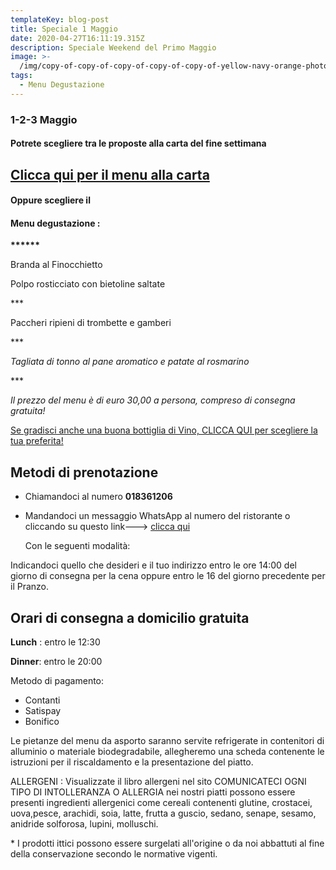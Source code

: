 ```yaml
---
templateKey: blog-post
title: Speciale 1 Maggio
date: 2020-04-27T16:11:19.315Z
description: Speciale Weekend del Primo Maggio
image: >-
  /img/copy-of-copy-of-copy-of-copy-of-copy-of-yellow-navy-orange-photo-food-instagram-post.png
tags:
  - Menu Degustazione
---
```

### 1-2-3 Maggio

#### Potrete scegliere tra le proposte alla carta del fine settimana

## [Clicca qui per il menu alla carta](https://laruotaimperia.com/img/la_ruota_primomaggio.pdf)

#### [](https://laruotaimperia.com/img/la_ruota_primomaggio.pdf)Oppure scegliere il 

#### Menu degustazione :

**\*\*\*\*\*\***

Branda al Finocchietto

Polpo rosticciato con bietoline saltate

\*\**

Paccheri ripieni di trombette e gamberi

\*\**

*Tagliata di tonno al pane aromatico e patate al rosmarino*

\*\**

*Il prezzo del menu è di euro 30,00 a persona, compreso di consegna gratuita!*

[Se gradisci anche una buona bottiglia di Vino, CLICCA QUI per scegliere la tua preferita!](https://laruotaimperia.com/img/carta_Vini2019.pdf)

## [](hattps://la_ruota.netlify.com/img/takeawayLa_ruota2.pdf)Metodi di prenotazione

* Chiamandoci al numero **018361206**
* Mandandoci un messaggio WhatsApp al numero del ristorante o cliccando su questo link---> [clicca qui](https://wa.me/39018361206)

   Con le seguenti modalità:

Indicandoci quello che desideri e il tuo indirizzo entro le ore 14:00 del giorno di consegna per la cena oppure entro le 16 del giorno precedente per il Pranzo.

## Orari di consegna a domicilio gratuita

**Lunch** : entro le 12:30 

**Dinner**: entro le 20:00

Metodo di pagamento:

* Contanti
* Satispay
* Bonifico

Le pietanze del menu da asporto saranno servite refrigerate in contenitori di alluminio o materiale biodegradabile, allegheremo una scheda contenente le istruzioni per il riscaldamento e la presentazione del piatto.

<!--StartFragment-->

ALLERGENI : Visualizzate il libro allergeni nel sito COMUNICATECI OGNI TIPO DI INTOLLERANZA O ALLERGIA nei nostri piatti possono essere presenti ingredienti allergenici come cereali contenenti glutine, crostacei, uova,pesce, arachidi, soia, latte, frutta a guscio, sedano, senape, sesamo, anidride solforosa, lupini, molluschi. 

\* I prodotti ittici possono essere surgelati all'origine o da noi abbattuti al fine della conservazione secondo le normative vigenti.

<!--EndFragment-->